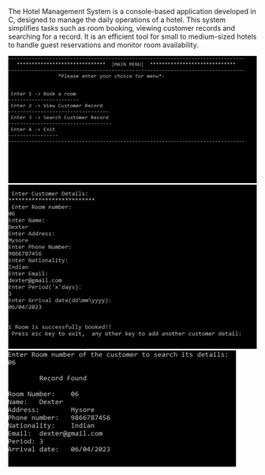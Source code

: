 The Hotel Management System is a console-based application developed in C, designed to manage the daily operations of a hotel. This system simplifies tasks such as room booking, viewing customer records and searching for a record. It is an efficient tool for small to medium-sized hotels to handle guest reservations and monitor room availability.


![Img1](/screenshot/Capture.PNG)
![Img2](/screenshot/2.PNG)
![Img3](/screenshot/3.PNG)

